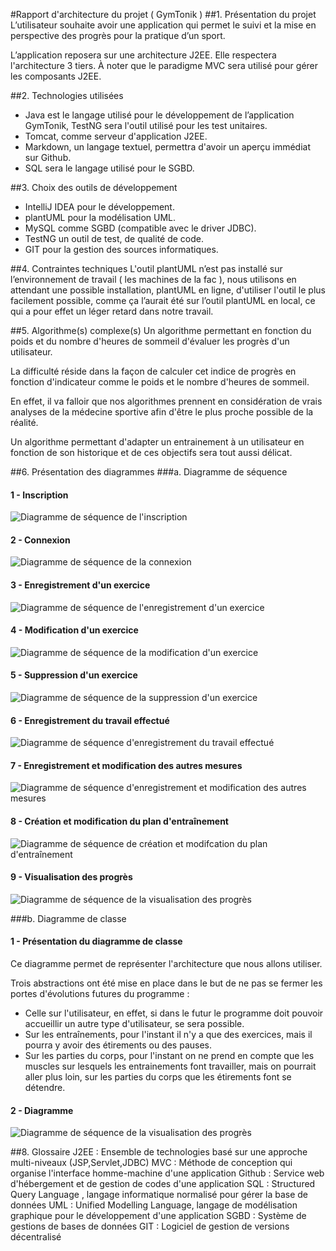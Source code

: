 #Rapport d'architecture du projet ( GymTonik )
##1. Présentation du projet
L’utilisateur souhaite avoir une application qui permet le suivi et la mise en perspective des progrès pour la pratique d’un sport.

L’application reposera sur une architecture J2EE.
Elle respectera l'architecture 3 tiers.
À noter que le paradigme MVC sera utilisé pour gérer les composants J2EE.

##2. Technologies utilisées
* Java est le langage utilisé pour le développement de l’application GymTonik, TestNG sera l'outil utilisé pour les test unitaires.
* Tomcat, comme serveur d'application J2EE.
* Markdown, un langage textuel, permettra d'avoir un aperçu immédiat sur Github.
* SQL sera le langage utilisé pour le SGBD.



##3. Choix des outils de développement
* IntelliJ IDEA pour le développement.
* plantUML pour la modélisation UML.
* MySQL comme SGBD (compatible avec le driver JDBC).
* TestNG un outil de test, de qualité de code. 
* GIT pour la gestion des sources informatiques.


##4. Contraintes techniques
L'outil plantUML n’est pas installé sur l’environnement de travail ( les machines de la fac ), nous utilisons en attendant une possible installation, plantUML en ligne, d'utiliser l'outil le plus facilement possible, comme ça l’aurait été sur l’outil plantUML en local, ce qui a pour effet un léger retard dans notre travail.

##5. Algorithme(s) complexe(s)
Un algorithme permettant en fonction du poids et du nombre d'heures de sommeil d'évaluer les progrès d'un utilisateur. 

La difficulté réside dans la façon de calculer cet indice de progrès en fonction d'indicateur comme le poids et le nombre d'heures de sommeil.

En effet, il va falloir que nos algorithmes prennent en considération de vrais analyses de la médecine sportive afin d'être le plus proche possible de la réalité.

Un algorithme permettant d'adapter un entrainement à un utilisateur en fonction de son historique et de ces objectifs sera tout aussi délicat.

##6. Présentation des diagrammes
###a. Diagramme de séquence

#### 1 - Inscription
![Diagramme de séquence de l'inscription](https://github.com/Miage-Paris-Ouest/m120142015-gymtonik/raw/3572e507dfee0199ed3112e18ea06d3d930e99c1/diagrams/images/Inscription.png)

#### 2 - Connexion
![Diagramme de séquence de la connexion](https://github.com/Miage-Paris-Ouest/m120142015-gymtonik/raw/3572e507dfee0199ed3112e18ea06d3d930e99c1/diagrams/images/Connexion.png)

#### 3 - Enregistrement d'un exercice 
![Diagramme de séquence de l'enregistrement d'un exercice](https://github.com/Miage-Paris-Ouest/m120142015-gymtonik/raw/3572e507dfee0199ed3112e18ea06d3d930e99c1/diagrams/images/EnregistrementExercice.png)

#### 4 - Modification d'un exercice 
![Diagramme de séquence de la modification d'un exercice](https://github.com/Miage-Paris-Ouest/m120142015-gymtonik/raw/3572e507dfee0199ed3112e18ea06d3d930e99c1/diagrams/images/ModificationExercice.png)

#### 5 - Suppression d'un exercice 
![Diagramme de séquence de la suppression d'un exercice](https://github.com/Miage-Paris-Ouest/m120142015-gymtonik/raw/3572e507dfee0199ed3112e18ea06d3d930e99c1/diagrams/images/SuppressionExercice.png)

#### 6 - Enregistrement du travail effectué 
![Diagramme de séquence d'enregistrement du travail effectué](https://github.com/Miage-Paris-Ouest/m120142015-gymtonik/raw/3572e507dfee0199ed3112e18ea06d3d930e99c1/diagrams/images/EnregistrementTravailEffectue.png)

#### 7 - Enregistrement et modification des autres mesures 
![Diagramme de séquence d'enregistrement et modification des autres mesures](https://github.com/Miage-Paris-Ouest/m120142015-gymtonik/raw/3572e507dfee0199ed3112e18ea06d3d930e99c1/diagrams/images/EnregistrementAutresMesures.png)

#### 8 - Création et modification du plan d'entraînement 
![Diagramme de séquence de création et modifcation du plan d'entraînement](https://github.com/Miage-Paris-Ouest/m120142015-gymtonik/raw/3572e507dfee0199ed3112e18ea06d3d930e99c1/diagrams/images/CreationPlanEntrainement.png)

#### 9 - Visualisation des progrès 
![Diagramme de séquence de la visualisation des progrès](https://github.com/Miage-Paris-Ouest/m120142015-gymtonik/raw/3572e507dfee0199ed3112e18ea06d3d930e99c1/diagrams/images/VisualisationProgres.png)

###b. Diagramme de classe

#### 1 - Présentation du diagramme de classe
Ce diagramme permet de représenter l'architecture que nous allons utiliser.

Trois abstractions ont été mise en place dans le but de ne pas se fermer les portes d'évolutions futures du programme :

* Celle sur l'utilisateur, en effet, si dans le futur le programme doit pouvoir accueillir un autre type d'utilisateur, se sera possible.
* Sur les entraînements, pour l'instant il n'y a que des exercices, mais il pourra y avoir des étirements ou des pauses.
* Sur les parties du corps, pour l'instant on ne prend en compte que les muscles sur lesquels les entrainements font travailler, mais on pourrait aller plus loin, sur les parties du corps que les étirements font se détendre.

#### 2 - Diagramme
![Diagramme de séquence de la visualisation des progrès](https://github.com/Miage-Paris-Ouest/m120142015-gymtonik/blob/master/diagrams/images/DiagrammeClasse.png)


##8. Glossaire
J2EE   : Ensemble de technologies basé sur une approche multi-niveaux (JSP,Servlet,JDBC)
MVC    : Méthode de conception qui organise l'interface homme-machine d'une application 
Github : Service web d'hébergement et de gestion de codes d'une application
SQL    : Structured Query Language , langage informatique normalisé pour gérer la base de données 
UML    : Unified Modelling Language, langage de modélisation graphique pour le développement d'une application
SGBD   : Système de gestions de bases de données 
GIT    : Logiciel de gestion de versions décentralisé




